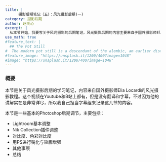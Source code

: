```yaml
---
title: |
      摄影后期笔记（五）：风光摄影后期(一)
category: 摄影后期
author: 赵明心
excerpt: |
  从本节开始，我要写关于风光摄影的后期笔记，风光摄影后期的内容主要来自于国外摄影师Elia Locardi的风光摄影教程(在Youtube和B站上都有，未翻译无字幕)。
use_math: true
#feature_text: |
  ## The Pot Still
#  The modern pot still is a descendant of the alembic, an earlier distillation device
#feature_image: "https://unsplash.it/1200/400?image=1048"
#image: "https://unsplash.it/1200/400?image=1048"
---
```


### 概要
本节是关于风光摄影后期的学习笔记，内容来自国外摄影师Elia Locardi的风光摄影教程。这个视频在Youtube和B站上都有，但是没有翻译和字幕，不过因为他的讲解实在是非常详尽，所以我自己担当字幕组来记录这几节的内容。

本节是一些基本的Photoshop后期调节，主要包括：
- Lightroom基本调整
- Nik Collection插件调整
- 对比度、色彩对比度
- 用PS进行锐化与轮廓增强
- 其他事项
- 总结

### 
